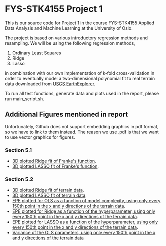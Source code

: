 # FYS-STK4155 Project 1
This is our source code for Project 1 in the course FYS-STK4155 Applied Data Analysis and Machine Learning at the University of Oslo.

The project is based on various introductory regression methods and resampling. 
We will be using the following regression methods,
1. Ordinary Least Squares 
2. Ridge
3. Lasso

in combination with our own implementation of k-fold cross-validation in order to eventually model a two-dimensional polynomial fit to real terrain data downloaded from [USGS EarthExplorer](https://earthexplorer.usgs.gov/).

To run all test functions, generate data and plots used in the report, please run main_script.sh.

## Additional Figures mentioned in report
Unfortunately, Github does not support embedding graphics in pdf format, so we have to link to them instead. The reason we use .pdf is that we want to use vector graphics for figures.
### Section 5.1
* [3D plotted Ridge fit of Franke's function](/doc/figs/3dmodel_Ridge_Franke.pdf).
* [3D plotted LASSO fit of Franke's function](/doc/figs/3dmodel_Lasso_Franke.pdf).

### Section 5.2
* [3D plotted Ridge fit of terrain data](/doc/figs/3dmodel_Ridge_terrain.pdf).
* [3D plotted LASSO fit of terrain data](/doc/figs/3dmodel_Lasso_terrain.pdf).
* [EPE plotted for OLS as a function of model complexity, using only every 150th point in the x and y directions of the terrain data](/doc/figs/biasvariancetradeoff_ols_terrain_150_skip.pdf).
* [EPE plotted for Ridge as a function of the hyperparameter, using only every 150th point in the x and y directions of the terrain data](/doc/figs/biasvariancetradeoff_Ridge_terrain_150_skip.pdf).
* [EPE plotted for LASSO as a function of the hyperparameter, using only every 150th point in the x and y directions of the terrain data](/doc/figs/biasvariancetradeoff_LASSO_terrain_150_skip.pdf).
* [Variance of the OLS parameters, using only every 150th point in the x and y directions of the terrain data](/doc/figs/beta_variance_ols_terrain_150_skip.pdf)

